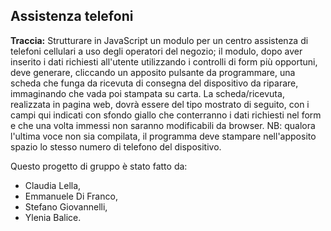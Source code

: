 ## Assistenza telefoni

**Traccia:**
Strutturare in JavaScript un modulo per un centro assistenza di telefoni cellulari a uso degli operatori del negozio; il modulo, dopo aver inserito i dati richiesti all'utente utilizzando i controlli di form più opportuni, deve generare, cliccando un apposito pulsante da programmare, una scheda che funga da ricevuta di consegna del dispositivo da riparare, immaginando che vada poi stampata su carta.
La scheda/ricevuta, realizzata in pagina web, dovrà essere del tipo mostrato di seguito, con i campi qui indicati con sfondo giallo che conterranno i dati richiesti nel form e che una volta immessi non saranno modificabili da browser.
NB: qualora l'ultima voce non sia compilata, il programma deve stampare nell'apposito spazio lo stesso numero di telefono del dispositivo.

Questo progetto di gruppo è stato fatto da:
 - Claudia Lella, 
 - Emmanuele Di Franco, 
 - Stefano Giovannelli, 
 - Ylenia Balice.
